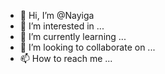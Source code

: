 - 👋 Hi, I’m @Nayiga
- 👀 I’m interested in ...
- 🌱 I’m currently learning ...
- 💞️ I’m looking to collaborate on ...
- 📫 How to reach me ...

<!---
Nayiga/Nayiga is a ✨ special ✨ repository because its `README.md` (this file) appears on your GitHub profile.
You can click the Preview link to take a look at your changes.
--->

